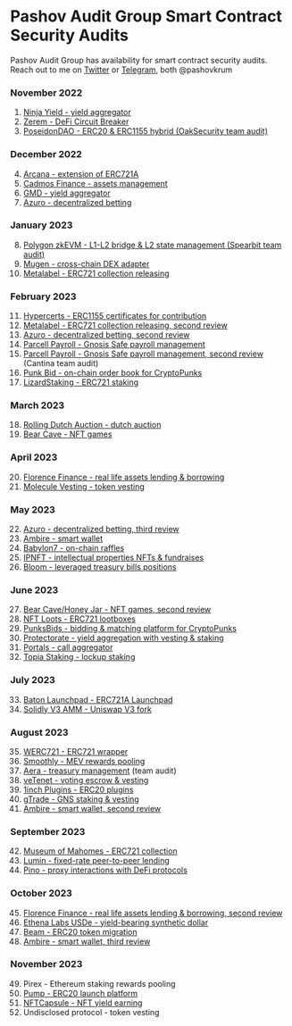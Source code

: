 # Pashov Audit Group Smart Contract Security Audits

Pashov Audit Group has availability for smart contract security audits. Reach out to me on [Twitter](https://twitter.com/pashovkrum) or [Telegram](https://t.me/pashovkrum), both @pashovkrum

### November 2022

1. [Ninja Yield - yield aggregator](solo/pdf/NinjaYielder-security-review.pdf)
2. [Zerem - DeFi Circuit Breaker](solo/pdf/Zerem-security-review.pdf)
3. [PoseidonDAO - ERC20 & ERC1155 hybrid (OakSecurity team audit)](https://github.com/solidified-platform/audits/blob/master/Audit%20Report%20-%20Poseidon%20DAO%20%5B09.12.2022%5D.pdf)

### December 2022

4. [Arcana - extension of ERC721A](solo/pdf/Arcana-security-review.pdf)
5. [Cadmos Finance - assets management](solo/pdf/CadmosFinance-security-review.pdf)
6. [GMD - yield aggregator](solo/pdf/GMD-security-review.pdf)
7. [Azuro - decentralized betting](solo/pdf/Azuro-security-review.pdf)

### January 2023

8. [Polygon zkEVM - L1-L2 bridge & L2 state management (Spearbit team audit)](https://github.com/0xPolygonHermez/zkevm-contracts/blob/main/audits/zkEVM-bridge-Spearbit-27-March.pdf)
9. [Mugen - cross-chain DEX adapter](solo/pdf/Mugen-security-review.pdf)
10. [Metalabel - ERC721 collection releasing](solo/pdf/Metalabel-security-review.pdf)

### February 2023

11. [Hypercerts - ERC1155 certificates for contribution](solo/pdf/Hypercerts-security-review.pdf)
12. [Metalabel - ERC721 collection releasing, second review](solo/pdf/Metalabel-second-security-review.pdf)
13. [Azuro - decentralized betting, second review](solo/pdf/Azuro-second-security-review.pdf)
14. [Parcell Payroll - Gnosis Safe payroll management](solo/pdf/ParcelPayroll-security-review.pdf)
15. [Parcell Payroll - Gnosis Safe payroll management, second review](https://cantina.xyz/portfolio/cantina_parcel_feb2023.pdf) (Cantina team audit)
16. [Punk Bid - on-chain order book for CryptoPunks](solo/pdf/PunkBid-security-review.pdf)
17. [LizardStaking - ERC721 staking](solo/pdf/LizardStarking-security-review.pdf)

### March 2023

18. [Rolling Dutch Auction - dutch auction](solo/pdf/RollingDutchAuction-security-review.pdf)
19. [Bear Cave - NFT games](solo/pdf/BearCave-security-review.pdf)

### April 2023

20. [Florence Finance - real life assets lending & borrowing](solo/pdf/FlorenceFinance-security-review.pdf)
21. [Molecule Vesting - token vesting](solo/pdf/MoleculeVesting-security-review.pdf)

### May 2023

22. [Azuro - decentralized betting, third review](solo/pdf/Azuro-third-security-review.pdf)
23. [Ambire - smart wallet](solo/pdf/Ambire-security-review.pdf)
24. [Babylon7 - on-chain raffles](solo/pdf/Babylon7-security-review.pdf)
25. [IPNFT - intellectual properties NFTs & fundraises](solo/pdf/IPNFT-security-review.pdf)
26. [Bloom - leveraged treasury bills positions](solo/pdf/Bloom-security-review.pdf)

### June 2023

27. [Bear Cave/Honey Jar - NFT games, second review](solo/pdf/BearCave-second-security-review.pdf)
28. [NFT Loots - ERC721 lootboxes](solo/pdf/NFTLoots-security-review.pdf)
29. [PunksBids - bidding & matching platform for CryptoPunks](solo/pdf/PunksBids-security-review.pdf)
30. [Protectorate - yield aggregation with vesting & staking](solo/pdf/Protectorate-security-review.pdf)
31. [Portals - call aggregator](solo/pdf/Portals-security-review.pdf)
32. [Topia Staking - lockup staking](solo/pdf/TopiaStaking-security-review.pdf)

### July 2023

33. [Baton Launchpad - ERC721A Launchpad](solo/pdf/BatonLaunchpad-security-review.pdf)
34. [Solidly V3 AMM - Uniswap V3 fork](solo/pdf/SolidlyV3AMM-security-review.pdf)

### August 2023

35. [WERC721 - ERC721 wrapper](solo/pdf/WERC721-security-review.pdf)
36. [Smoothly - MEV rewards pooling](solo/pdf/Smoothly-security-review.pdf)
37. [Aera - treasury management](https://878631352-files.gitbook.io/~/files/v0/b/gitbook-x-prod.appspot.com/o/spaces%2FAXweUiymNuYupkbgnMkB%2Fuploads%2F2ITFsOQUi0TISRkodvTF%2FAera-Spearbit-Security-Review-Aug2023.pdf?alt=media&token=196c1e13-7494-4246-8d8c-15ffa4f50d10) (team audit)
38. [veTenet - voting escrow & vesting](solo/pdf/veTenet-security-review.pdf)
39. [1inch Plugins - ERC20 plugins](solo/pdf/1inchTokenPlugins-security-review.pdf)
40. [gTrade - GNS staking & vesting](solo/pdf/gTrade-security-review.pdf)
41. [Ambire - smart wallet, second review](solo/pdf/Ambire-second-security-review.pdf)

### September 2023

42. [Museum of Mahomes - ERC721 collection](solo/pdf/MuseumOfMahomes-security-review.pdf)
43. [Lumin - fixed-rate peer-to-peer lending](solo/pdf/Lumin-security-review.pdf)
44. [Pino - proxy interactions with DeFi protocols](solo/pdf/Pino-security-review.pdf)

### October 2023

45. [Florence Finance - real life assets lending & borrowing, second review](solo/pdf/FlorenceFinance-second-security-review.pdf)
46. [Ethena Labs USDe - yield-bearing synthetic dollar](solo/pdf/Ethena-security-review.pdf)
47. [Beam - ERC20 token migration](solo/pdf/Beam-security-review.pdf)
48. [Ambire - smart wallet, third review](solo/pdf/Ambire-third-security-review.pdf)

### November 2023

49. Pirex - Ethereum staking rewards pooling
50. [Pump - ERC20 launch platform](solo/pdf/Pump-security-review.pdf)
51. [NFTCapsule - NFT yield earning](solo/pdf/NFTCapsule-security-review.pdf)
52. Undisclosed protocol - token vesting
